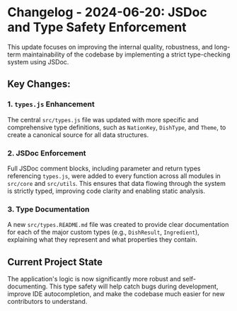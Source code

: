 # Changelog - 2024-06-20: JSDoc and Type Safety Enforcement

This update focuses on improving the internal quality, robustness, and long-term maintainability of the codebase by implementing a strict type-checking system using JSDoc.

## Key Changes:

### 1. `types.js` Enhancement

The central `src/types.js` file was updated with more specific and comprehensive type definitions, such as `NationKey`, `DishType`, and `Theme`, to create a canonical source for all data structures.

### 2. JSDoc Enforcement

Full JSDoc comment blocks, including parameter and return types referencing `types.js`, were added to every function across all modules in `src/core` and `src/utils`. This ensures that data flowing through the system is strictly typed, improving code clarity and enabling static analysis.

### 3. Type Documentation

A new `src/types.README.md` file was created to provide clear documentation for each of the major custom types (e.g., `DishResult`, `Ingredient`), explaining what they represent and what properties they contain.

## Current Project State

The application's logic is now significantly more robust and self-documenting. This type safety will help catch bugs during development, improve IDE autocompletion, and make the codebase much easier for new contributors to understand.
